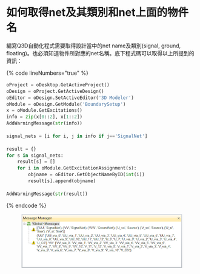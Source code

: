 # 如何取得net及其類別和net上面的物件名

編寫Q3D自動化程式需要取得設計當中的net name及類別(signal, ground, floating)。也必須知道物件所對應的net名稱。底下程式碼可以取得以上所提到的資訊：

{% code lineNumbers="true" %}
```python
oProject = oDesktop.GetActiveProject()
oDesign = oProject.GetActiveDesign()
oEditor = oDesign.SetActiveEditor('3D Modeler')
oModule = oDesign.GetModule('BoundarySetup')
x = oModule.GetExcitations()
info = zip(x[0::2], x[1::2])
AddWarningMessage(str(info))

signal_nets = [i for i, j in info if j=='SignalNet']

result = {}
for s in signal_nets:
    result[s] = []
    for i in oModule.GetExcitationAssignment(s):
        objname = oEditor.GetObjectNameByID(int(i))
        result[s].append(objname)

AddWarningMessage(str(result))
```
{% endcode %}

<figure><img src="../../.gitbook/assets/image (4).png" alt=""><figcaption></figcaption></figure>

